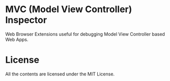# MVC (Model View Controller) Inspector
Web Browser Extensions useful for debugging Model View Controller based Web Apps.

# License
All the contents are licensed under the MIT License.
